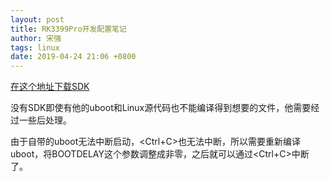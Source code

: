 ```yaml
---
layout: post
title: RK3399Pro开发配置笔记
author: 宋强
tags: linux
date: 2019-04-24 21:06 +0800
---
```


[在这个地址下载SDK](http://opensource.rock-chips.com/wiki_Source)

没有SDK即使有他的uboot和Linux源代码也不能编译得到想要的文件，他需要经过一些后处理。

由于自带的uboot无法中断启动，<Ctrl+C>也无法中断，所以需要重新编译uboot，将BOOTDELAY这个参数调整成非零，之后就可以通过<Ctrl+C>中断了。

